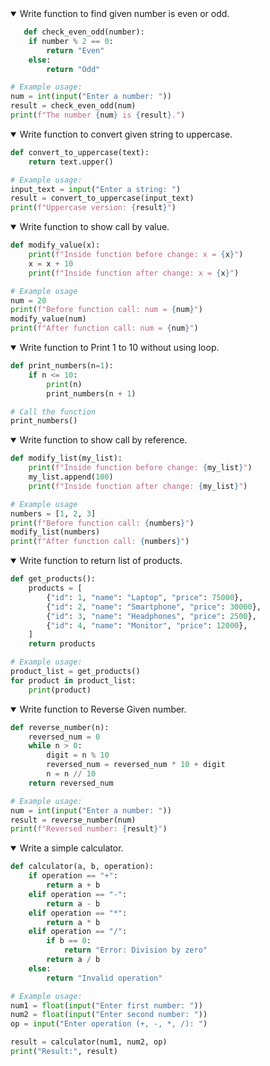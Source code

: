 <details open>
<summary>Write function to find given number is even or odd.</summary>
<p>

```python
   def check_even_odd(number):
    if number % 2 == 0:
        return "Even"
    else:
        return "Odd"

# Example usage:
num = int(input("Enter a number: "))
result = check_even_odd(num)
print(f"The number {num} is {result}.")

```

</p>
</details>

<details open>
<summary>Write function to convert given string to uppercase.</summary>
<p>

```python
def convert_to_uppercase(text):
    return text.upper()

# Example usage:
input_text = input("Enter a string: ")
result = convert_to_uppercase(input_text)
print(f"Uppercase version: {result}")


```

</p>
</details>
<details open>
<summary>Write function to show call by value.</summary>
<p>

```python
def modify_value(x):
    print(f"Inside function before change: x = {x}")
    x = x + 10
    print(f"Inside function after change: x = {x}")

# Example usage
num = 20
print(f"Before function call: num = {num}")
modify_value(num)
print(f"After function call: num = {num}")


```

</p>
</details>

<details open>
<summary>Write function to Print 1 to 10 without using loop.</summary>
<p>

```python
def print_numbers(n=1):
    if n <= 10:
        print(n)
        print_numbers(n + 1)

# Call the function
print_numbers()

```

</p>
</details>

<details open>
<summary>Write function to show call by reference.</summary>
<p>

```python
def modify_list(my_list):
    print(f"Inside function before change: {my_list}")
    my_list.append(100)
    print(f"Inside function after change: {my_list}")

# Example usage
numbers = [1, 2, 3]
print(f"Before function call: {numbers}")
modify_list(numbers)
print(f"After function call: {numbers}")

```

</p>
</details>

<details open>
<summary>Write function to return list of products.</summary>
<p>

```python
def get_products():
    products = [
        {"id": 1, "name": "Laptop", "price": 75000},
        {"id": 2, "name": "Smartphone", "price": 30000},
        {"id": 3, "name": "Headphones", "price": 2500},
        {"id": 4, "name": "Monitor", "price": 12000},
    ]
    return products

# Example usage:
product_list = get_products()
for product in product_list:
    print(product)

```

</p>
</details>


<details open>
<summary>Write function to Reverse Given number.</summary>
<p>

```python
def reverse_number(n):
    reversed_num = 0
    while n > 0:
        digit = n % 10
        reversed_num = reversed_num * 10 + digit
        n = n // 10
    return reversed_num

# Example usage:
num = int(input("Enter a number: "))
result = reverse_number(num)
print(f"Reversed number: {result}")

```

</p>
</details>

<details open>
<summary>Write a simple calculator.</summary>
<p>

```python
def calculator(a, b, operation):
    if operation == "+":
        return a + b
    elif operation == "-":
        return a - b
    elif operation == "*":
        return a * b
    elif operation == "/":
        if b == 0:
            return "Error: Division by zero"
        return a / b
    else:
        return "Invalid operation"

# Example usage:
num1 = float(input("Enter first number: "))
num2 = float(input("Enter second number: "))
op = input("Enter operation (+, -, *, /): ")

result = calculator(num1, num2, op)
print("Result:", result)


```

</p>
</details>
